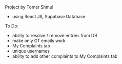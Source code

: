 

Project by Tomer Shmul
- using React JS, Supabase Database

To Do:
- ability to resolve / remove entries from DB
- make only GT emails work
- My Complaints tab
- unique usernames
- ability to add other complaints to My Complaints tab
